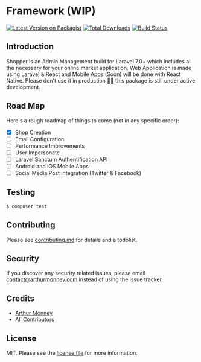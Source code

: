 # Framework (WIP)

[![Latest Version on Packagist][ico-version]][link-packagist]
[![Total Downloads][ico-downloads]][link-downloads]
[![Build Status][ico-travis]][link-travis]

## Introduction

Shopper is an Admin Management build for Laravel 7.0+ which includes all the necessary for your online market application.
Web Application is made using Laravel & React and Mobile Apps (Soon) will be done with React Native. Please don't use it in production 🙏🏾 this package is still under active development.

## Road Map

Here's a rough roadmap of things to come (not in any specific order):

-   [x] Shop Creation
-   [ ] Email Configuration
-   [ ] Performance Improvements
-   [ ] User Impersonate
-   [ ] Laravel Sanctum Authentification API
-   [ ] Android and iOS Mobile Apps
-   [ ] Social Media Post integration (Twitter & Facebook)

## Testing

```bash
$ composer test
```

## Contributing

Please see [contributing.md](contributing.md) for details and a todolist.

## Security

If you discover any security related issues, please email contact@arthurmonney.com instead of using the issue tracker.

## Credits

-   [Arthur Monney][link-author]
-   [All Contributors][link-contributors]

## License

MIT. Please see the [license file](license.md) for more information.

[ico-version]: https://img.shields.io/packagist/v/shopper/framework.svg?style=flat-square
[ico-downloads]: https://img.shields.io/packagist/dt/shopper/framework.svg?style=flat-square
[ico-travis]: https://img.shields.io/travis/shopper/framework/master.svg?style=flat-square
[link-packagist]: https://packagist.org/packages/shopper/framework
[link-downloads]: https://packagist.org/packages/shopper/framework
[link-travis]: https://travis-ci.org/shopper/framework
[link-author]: https://github.com/mckenziearts
[link-contributors]: ../../contributors
